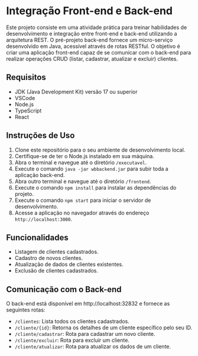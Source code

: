 # Integração Front-end e Back-end
Este projeto consiste em uma atividade prática para treinar habilidades de desenvolvimento e integração entre front-end e back-end utilizando a arquitetura REST. O pré-projeto back-end fornece um micro-serviço desenvolvido em Java, acessível através de rotas RESTful. O objetivo é criar uma aplicação front-end capaz de se comunicar com o back-end para realizar operações CRUD (listar, cadastrar, atualizar e excluir) clientes.

## Requisitos
- JDK (Java Development Kit) versão 17 ou superior
- VSCode
- Node.js
- TypeScript
- React
  
## Instruções de Uso
1. Clone este repositório para o seu ambiente de desenvolvimento local.
2. Certifique-se de ter o Node.js instalado em sua máquina.
3. Abra o terminal e navegue até o diretório `/executavel`.
4. Execute o comando `java -jar wbbackend.jar` para subir toda a aplicação back-end.
5. Abra outro terminal e navegue até o diretório `/frontend`.
6. Execute o comando `npm install` para instalar as dependências do projeto.
7. Execute o comando `npm start` para iniciar o servidor de desenvolvimento.
8. Acesse a aplicação no navegador através do endereço `http://localhost:3000`.

## Funcionalidades
- Listagem de clientes cadastrados.
- Cadastro de novos clientes.
- Atualização de dados de clientes existentes.
- Exclusão de clientes cadastrados.

## Comunicação com o Back-end
O back-end está disponível em http://localhost:32832 e fornece as seguintes rotas:
- `/clientes`: Lista todos os clientes cadastrados.
- `/cliente/{id}`: Retorna os detalhes de um cliente específico pelo seu ID.
- `/cliente/cadastrar`: Rota para cadastrar um novo cliente.
- `/cliente/excluir`: Rota para excluir um cliente.
- `/cliente/atualizar`: Rota para atualizar os dados de um cliente.

